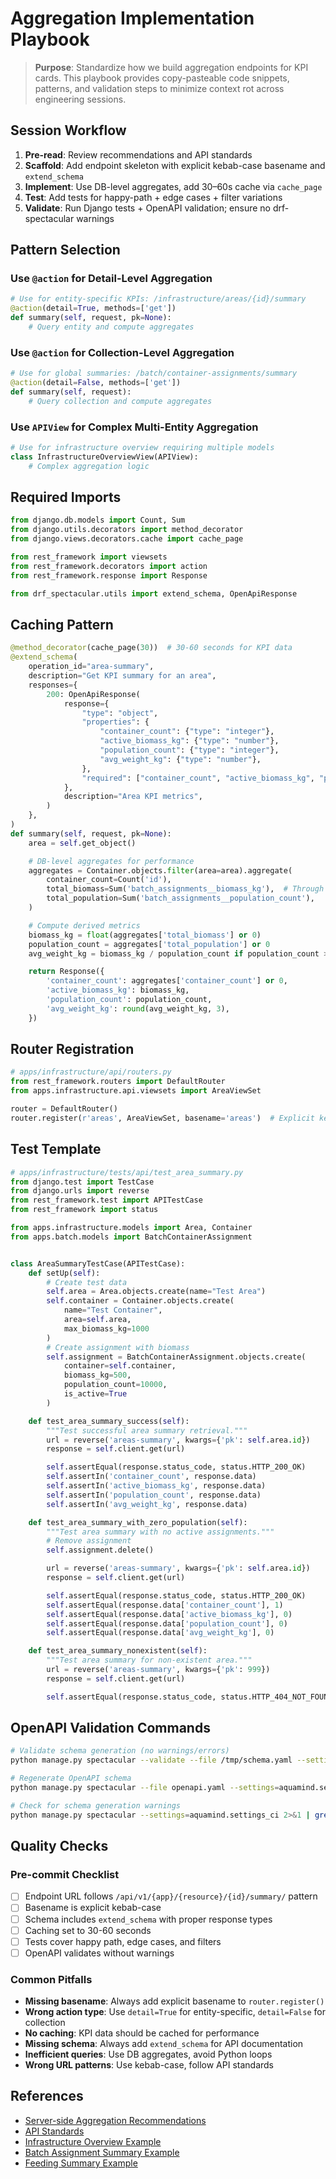 # Aggregation Implementation Playbook

> **Purpose**: Standardize how we build aggregation endpoints for KPI cards. This playbook provides copy-pasteable code snippets, patterns, and validation steps to minimize context rot across engineering sessions.

## Session Workflow

1. **Pre-read**: Review recommendations and API standards
2. **Scaffold**: Add endpoint skeleton with explicit kebab-case basename and `extend_schema`
3. **Implement**: Use DB-level aggregates, add 30–60s cache via `cache_page`
4. **Test**: Add tests for happy-path + edge cases + filter variations
5. **Validate**: Run Django tests + OpenAPI validation; ensure no drf-spectacular warnings

## Pattern Selection

### Use `@action` for Detail-Level Aggregation
```python
# Use for entity-specific KPIs: /infrastructure/areas/{id}/summary
@action(detail=True, methods=['get'])
def summary(self, request, pk=None):
    # Query entity and compute aggregates
```

### Use `@action` for Collection-Level Aggregation
```python
# Use for global summaries: /batch/container-assignments/summary
@action(detail=False, methods=['get'])
def summary(self, request):
    # Query collection and compute aggregates
```

### Use `APIView` for Complex Multi-Entity Aggregation
```python
# Use for infrastructure overview requiring multiple models
class InfrastructureOverviewView(APIView):
    # Complex aggregation logic
```

## Required Imports

```python
from django.db.models import Count, Sum
from django.utils.decorators import method_decorator
from django.views.decorators.cache import cache_page

from rest_framework import viewsets
from rest_framework.decorators import action
from rest_framework.response import Response

from drf_spectacular.utils import extend_schema, OpenApiResponse
```

## Caching Pattern

```python
@method_decorator(cache_page(30))  # 30-60 seconds for KPI data
@extend_schema(
    operation_id="area-summary",
    description="Get KPI summary for an area",
    responses={
        200: OpenApiResponse(
            response={
                "type": "object",
                "properties": {
                    "container_count": {"type": "integer"},
                    "active_biomass_kg": {"type": "number"},
                    "population_count": {"type": "integer"},
                    "avg_weight_kg": {"type": "number"},
                },
                "required": ["container_count", "active_biomass_kg", "population_count", "avg_weight_kg"],
            },
            description="Area KPI metrics",
        )
    },
)
def summary(self, request, pk=None):
    area = self.get_object()

    # DB-level aggregates for performance
    aggregates = Container.objects.filter(area=area).aggregate(
        container_count=Count('id'),
        total_biomass=Sum('batch_assignments__biomass_kg'),  # Through relation
        total_population=Sum('batch_assignments__population_count'),
    )

    # Compute derived metrics
    biomass_kg = float(aggregates['total_biomass'] or 0)
    population_count = aggregates['total_population'] or 0
    avg_weight_kg = biomass_kg / population_count if population_count > 0 else 0

    return Response({
        'container_count': aggregates['container_count'] or 0,
        'active_biomass_kg': biomass_kg,
        'population_count': population_count,
        'avg_weight_kg': round(avg_weight_kg, 3),
    })
```

## Router Registration

```python
# apps/infrastructure/api/routers.py
from rest_framework.routers import DefaultRouter
from apps.infrastructure.api.viewsets import AreaViewSet

router = DefaultRouter()
router.register(r'areas', AreaViewSet, basename='areas')  # Explicit kebab-case basename
```

## Test Template

```python
# apps/infrastructure/tests/api/test_area_summary.py
from django.test import TestCase
from django.urls import reverse
from rest_framework.test import APITestCase
from rest_framework import status

from apps.infrastructure.models import Area, Container
from apps.batch.models import BatchContainerAssignment


class AreaSummaryTestCase(APITestCase):
    def setUp(self):
        # Create test data
        self.area = Area.objects.create(name="Test Area")
        self.container = Container.objects.create(
            name="Test Container",
            area=self.area,
            max_biomass_kg=1000
        )
        # Create assignment with biomass
        self.assignment = BatchContainerAssignment.objects.create(
            container=self.container,
            biomass_kg=500,
            population_count=10000,
            is_active=True
        )

    def test_area_summary_success(self):
        """Test successful area summary retrieval."""
        url = reverse('areas-summary', kwargs={'pk': self.area.id})
        response = self.client.get(url)

        self.assertEqual(response.status_code, status.HTTP_200_OK)
        self.assertIn('container_count', response.data)
        self.assertIn('active_biomass_kg', response.data)
        self.assertIn('population_count', response.data)
        self.assertIn('avg_weight_kg', response.data)

    def test_area_summary_with_zero_population(self):
        """Test area summary with no active assignments."""
        # Remove assignment
        self.assignment.delete()

        url = reverse('areas-summary', kwargs={'pk': self.area.id})
        response = self.client.get(url)

        self.assertEqual(response.status_code, status.HTTP_200_OK)
        self.assertEqual(response.data['container_count'], 1)
        self.assertEqual(response.data['active_biomass_kg'], 0)
        self.assertEqual(response.data['population_count'], 0)
        self.assertEqual(response.data['avg_weight_kg'], 0)

    def test_area_summary_nonexistent(self):
        """Test area summary for non-existent area."""
        url = reverse('areas-summary', kwargs={'pk': 999})
        response = self.client.get(url)

        self.assertEqual(response.status_code, status.HTTP_404_NOT_FOUND)
```

## OpenAPI Validation Commands

```bash
# Validate schema generation (no warnings/errors)
python manage.py spectacular --validate --file /tmp/schema.yaml --settings=aquamind.settings_ci

# Regenerate OpenAPI schema
python manage.py spectacular --file openapi.yaml --settings=aquamind.settings_ci

# Check for schema generation warnings
python manage.py spectacular --settings=aquamind.settings_ci 2>&1 | grep -i warning
```

## Quality Checks

### Pre-commit Checklist
- [ ] Endpoint URL follows `/api/v1/{app}/{resource}/{id}/summary/` pattern
- [ ] Basename is explicit kebab-case
- [ ] Schema includes `extend_schema` with proper response types
- [ ] Caching set to 30-60 seconds
- [ ] Tests cover happy path, edge cases, and filters
- [ ] OpenAPI validates without warnings

### Common Pitfalls
- **Missing basename**: Always add explicit basename to `router.register()`
- **Wrong action type**: Use `detail=True` for entity-specific, `detail=False` for collection
- **No caching**: KPI data should be cached for performance
- **Missing schema**: Always add `extend_schema` for API documentation
- **Inefficient queries**: Use DB aggregates, avoid Python loops
- **Wrong URL patterns**: Use kebab-case, follow API standards

## References

- [Server-side Aggregation Recommendations](../progress/aggregation/server-side-aggregation-kpi-recommendations.md)
- [API Standards](../quality_assurance/api_standards.md)
- [Infrastructure Overview Example](../../apps/infrastructure/api/viewsets/overview.py)
- [Batch Assignment Summary Example](../../apps/batch/api/viewsets.py)
- [Feeding Summary Example](../../apps/inventory/api/viewsets/feeding.py)
